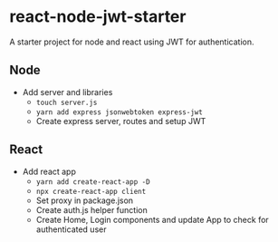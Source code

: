 # react-node-jwt-starter

A starter project for node and react using JWT for authentication.

## Node

* Add server and libraries
  * `touch server.js`
  * `yarn add express jsonwebtoken express-jwt`
  * Create express server, routes and setup JWT

## React

* Add react app
  * `yarn add create-react-app -D`
  * `npx create-react-app client`
  * Set proxy in package.json
  * Create auth.js helper function
  * Create Home, Login components and update App to check for authenticated user